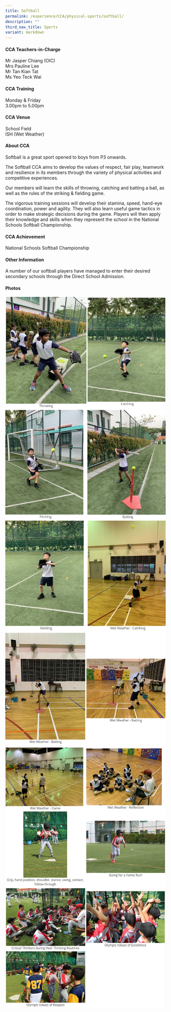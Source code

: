 ```yaml
---
title: Softball
permalink: /experience/CCA/physical-sports/softball/
description: ""
third_nav_title: Sports
variant: markdown
---
```

#### **CCA Teachers-in-Charge**
Mr Jasper Chiang (OIC)<br>
Mrs Pauline Lee<br>
Mr Tan Kian Tat<br>
Ms Yeo Teck Wai

#### **CCA Training**
Monday &amp; Friday <br>
3.00pm to 5.00pm<br>

#### **CCA Venue**
School Field<br>
ISH (Wet Weather) 

#### **About CCA**
Softball is a great sport opened to boys from P3 onwards.

The Softball CCA aims to develop the values of respect, fair play, teamwork and resilience in its members through the variety of physical activities and competitive experiences.

Our members will learn the skills of throwing, catching and batting a ball, as well as the rules of the striking &amp; fielding game.

The vigorous training sessions will develop their stamina, speed, hand-eye coordination, power and agility. They will also learn useful game tactics in order to make strategic decisions during the game. Players will then apply their knowledge and skills when they represent the school in the National Schools Softball Championship.

#### **CCA Achievement**
National Schools Softball Championship

#### **Other Information**
A number of our softball players have managed to enter their desired secondary schools through the Direct School Admission.


#### **Photos**

![](/images/CCA%20Softball/softball%201.jpg)
![](/images/CCA%20Softball/softball%202.jpg)
![](/images/CCA%20Softball/softball%203.jpg)
![](/images/CCA%20Softball/softball%204.jpg)
![](/images/CCA%20Softball/softball%205.jpg)
![](/images/CCA%20Softball/softball%206.jpg)